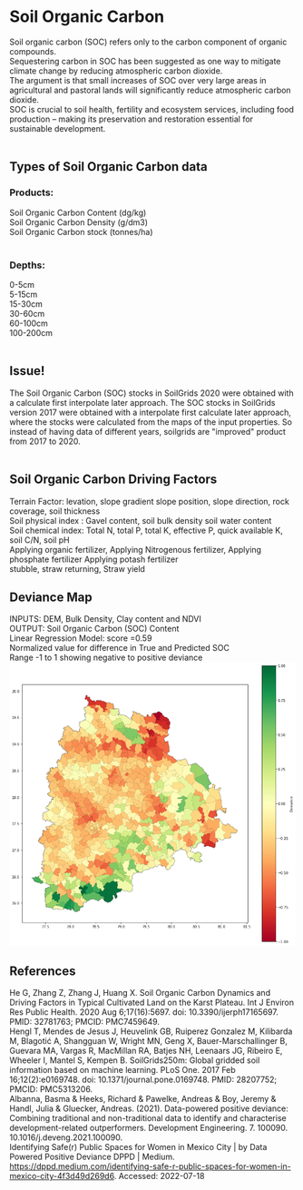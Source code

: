 # Soil Organic Carbon

Soil organic carbon (SOC) refers only to the carbon component of organic compounds.<br>
Sequestering carbon in SOC has been suggested as one way to mitigate climate change by reducing atmospheric carbon dioxide.<br>
The argument is that small increases of SOC over very large areas in agricultural and pastoral lands will significantly reduce atmospheric carbon dioxide.<br>
SOC is crucial to soil health, fertility and ecosystem services, including food production – making its preservation and restoration essential for sustainable development.<br><br>

## Types of Soil Organic Carbon data

### Products:
Soil Organic Carbon Content (dg/kg)<br>
Soil Organic Carbon Density (g/dm3)<br>
Soil Organic Carbon stock (tonnes/ha)<br>
<br>
### Depths:
0-5cm<br>
5-15cm<br>
15-30cm<br>
30-60cm<br>
60-100cm<br>
100-200cm<br>
<br>

## Issue!
The Soil Organic Carbon (SOC) stocks in SoilGrids 2020 were obtained with a calculate first interpolate later approach. The SOC stocks in SoilGrids version 2017 were obtained with a interpolate first calculate later approach, where the stocks were calculated from the maps of the input properties. So instead of having data of different years, soilgrids are "improved" product from 2017 to 2020. <br><br>

## Soil Organic Carbon Driving Factors

Terrain Factor: levation, slope gradient slope position, slope direction, rock coverage, soil thickness<br>
Soil physical index : Gavel content, soil bulk density soil water content<br>
Soil chemical index: Total N, total P, total K, effective P, quick available K, soil C/N, soil pH<br>
Applying organic fertilizer, Applying Nitrogenous fertilizer, Applying phosphate fertilizer Applying potash fertilizer <br>
stubble, straw returning, Straw yield<br>

## Deviance Map

INPUTS: DEM, Bulk Density, Clay content and  NDVI <br>
OUTPUT: Soil Organic Carbon (SOC) Content<br>
Linear Regression Model: score =0.59<br>
Normalized value for difference in True and Predicted SOC<br>
Range -1  to 1 showing negative to positive deviance<br>
![Positive and Negative Deviances](download.png)
## References

He G, Zhang Z, Zhang J, Huang X. Soil Organic Carbon Dynamics and Driving Factors in Typical Cultivated Land on the Karst Plateau. Int J Environ Res Public Health. 2020 Aug 6;17(16):5697. doi: 10.3390/ijerph17165697. PMID: 32781763; PMCID: PMC7459649.<br>
Hengl T, Mendes de Jesus J, Heuvelink GB, Ruiperez Gonzalez M, Kilibarda M, Blagotić A, Shangguan W, Wright MN, Geng X, Bauer-Marschallinger B, Guevara MA, Vargas R, MacMillan RA, Batjes NH, Leenaars JG, Ribeiro E, Wheeler I, Mantel S, Kempen B. SoilGrids250m: Global gridded soil information based on machine learning. PLoS One. 2017 Feb 16;12(2):e0169748. doi: 10.1371/journal.pone.0169748. PMID: 28207752; PMCID: PMC5313206.<br>
Albanna, Basma & Heeks, Richard & Pawelke, Andreas & Boy, Jeremy & Handl, Julia & Gluecker, Andreas. (2021). Data-powered positive deviance: Combining traditional and non-traditional data to identify and characterise development-related outperformers. Development Engineering. 7. 100090. 10.1016/j.deveng.2021.100090.<br>
Identifying Safe(r) Public Spaces for Women in Mexico City | by Data Powered Positive Deviance DPPD | Medium. https://dppd.medium.com/identifying-safe-r-public-spaces-for-women-in-mexico-city-4f3d49d269d6. Accessed: 2022-07-18<br>






